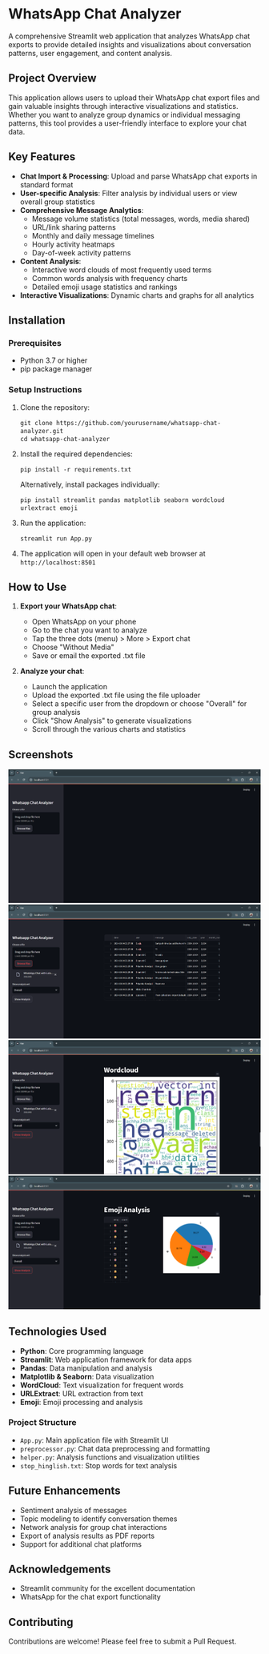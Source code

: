 # WhatsApp Chat Analyzer

A comprehensive Streamlit web application that analyzes WhatsApp chat exports to provide detailed insights and visualizations about conversation patterns, user engagement, and content analysis.

## Project Overview

This application allows users to upload their WhatsApp chat export files and gain valuable insights through interactive visualizations and statistics. Whether you want to analyze group dynamics or individual messaging patterns, this tool provides a user-friendly interface to explore your chat data.

## Key Features

- **Chat Import & Processing**: Upload and parse WhatsApp chat exports in standard format
- **User-specific Analysis**: Filter analysis by individual users or view overall group statistics
- **Comprehensive Message Analytics**:
  - Message volume statistics (total messages, words, media shared)
  - URL/link sharing patterns
  - Monthly and daily message timelines
  - Hourly activity heatmaps
  - Day-of-week activity patterns
- **Content Analysis**:
  - Interactive word clouds of most frequently used terms
  - Common words analysis with frequency charts
  - Detailed emoji usage statistics and rankings
- **Interactive Visualizations**: Dynamic charts and graphs for all analytics

## Installation

### Prerequisites
- Python 3.7 or higher
- pip package manager

### Setup Instructions

1. Clone the repository:
   ```
   git clone https://github.com/yourusername/whatsapp-chat-analyzer.git
   cd whatsapp-chat-analyzer
   ```

2. Install the required dependencies:
   ```
   pip install -r requirements.txt
   ```
   
   Alternatively, install packages individually:
   ```
   pip install streamlit pandas matplotlib seaborn wordcloud urlextract emoji
   ```

3. Run the application:
   ```
   streamlit run App.py
   ```

4. The application will open in your default web browser at `http://localhost:8501`

## How to Use

1. **Export your WhatsApp chat**:
   - Open WhatsApp on your phone
   - Go to the chat you want to analyze
   - Tap the three dots (menu) > More > Export chat
   - Choose "Without Media"
   - Save or email the exported .txt file

2. **Analyze your chat**:
   - Launch the application
   - Upload the exported .txt file using the file uploader
   - Select a specific user from the dropdown or choose "Overall" for group analysis
   - Click "Show Analysis" to generate visualizations
   - Scroll through the various charts and statistics

## Screenshots

![Dashboard Overview](screenshots/Add_Chat_Text_File.png)
![Chats Overview](screenshots/Message_Details.png)
![Word Cloud Example](screenshots/wordcloud.png)
![Emoji Analysis](screenshots/Emojii_analysis.png)

## Technologies Used

- **Python**: Core programming language
- **Streamlit**: Web application framework for data apps
- **Pandas**: Data manipulation and analysis
- **Matplotlib & Seaborn**: Data visualization
- **WordCloud**: Text visualization for frequent words
- **URLExtract**: URL extraction from text
- **Emoji**: Emoji processing and analysis

### Project Structure

- `App.py`: Main application file with Streamlit UI
- `preprocessor.py`: Chat data preprocessing and formatting
- `helper.py`: Analysis functions and visualization utilities
- `stop_hinglish.txt`: Stop words for text analysis

## Future Enhancements

- Sentiment analysis of messages
- Topic modeling to identify conversation themes
- Network analysis for group chat interactions
- Export of analysis results as PDF reports
- Support for additional chat platforms


## Acknowledgements

- Streamlit community for the excellent documentation
- WhatsApp for the chat export functionality

## Contributing

Contributions are welcome! Please feel free to submit a Pull Request.

